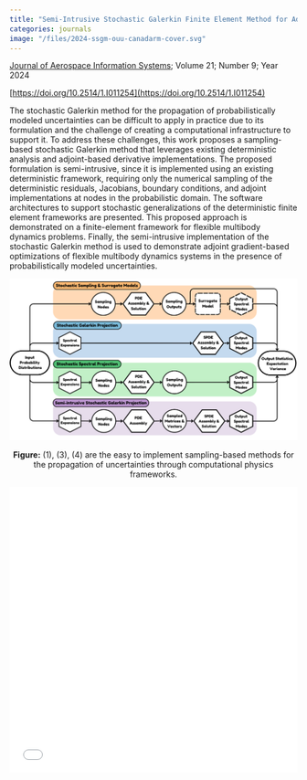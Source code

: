 ```yaml
---
title: "Semi-Intrusive Stochastic Galerkin Finite Element Method for Adjoint-Based Optimization Under Uncertainty"
categories: journals
image: "/files/2024-ssgm-ouu-canadarm-cover.svg"
---
```


[Journal of Aerospace Information Systems](https://arc.aiaa.org/journal/jais); Volume 21; Number 9; Year 2024

[https://doi.org/10.2514/1.I011254](https://doi.org/10.2514/1.I011254)

The stochastic Galerkin method for the propagation of probabilistically modeled uncertainties can be difficult to apply in practice due to its formulation and the challenge of creating a computational infrastructure to support it. To address these challenges, this work proposes a sampling-based stochastic Galerkin method that leverages existing deterministic analysis and adjoint-based derivative implementations. The proposed formulation is semi-intrusive, since it is implemented using an existing deterministic framework, requiring only the numerical sampling of the deterministic residuals, Jacobians, boundary conditions, and adjoint implementations at nodes in the probabilistic domain. The software architectures to support stochastic generalizations of the deterministic finite element frameworks are presented. This proposed approach is demonstrated on a finite-element framework for flexible multibody dynamics problems. Finally, the semi-intrusive implementation of the stochastic Galerkin method is used to demonstrate adjoint gradient-based optimizations of flexible multibody dynamics systems in the presence of probabilistically modeled uncertainties.

![](/files/2024-ssgm-ouu-canadarm-cover.svg)
<p align="center"><b>Figure:</b> (1), (3), (4) are the easy to implement sampling-based methods for the propagation of uncertainties through computational physics frameworks.</p>

<iframe src="/files/2024-ssgm-ouu-canadarm-preprint.pdf" width="100%" height="500"  frameborder="yes" border="10" marginwidth="10"  marginheight="10"></iframe>